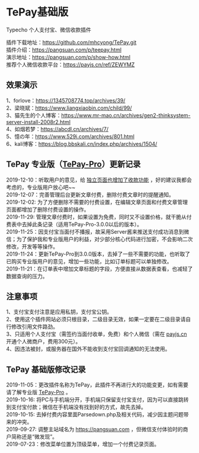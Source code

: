 # TePay基础版 #
Typecho 个人支付宝、微信收款插件

插件下载地址：https://github.com/mhcyong/TePay.git  
插件介绍：https://pangsuan.com/p/teepay.html  
演示地址：https://pangsuan.com/p/show-how.html  
推荐个人微信收款平台：https://payjs.cn/ref/ZEWYMZ  


## 效果演示 ##
1、forlove：https://1345708774.top/archives/39/  
2、梁晓斌：https://www.liangxiaobin.com/child/99/  
3、猫先生的个人博客：https://www.mr-mao.cn/archives/gen2-thinksystem-server-install-2008r2.html  
4、如烟若梦：https://abcdl.cn/archives/7/   
5、憶の年：https://www.529i.com/archives/801.html   
6、kali博客：https://blog.bbskali.cn/index.php/archives/1504/  


## TePay 专业版（[TePay-Pro](https://pangsuan.com/p/tepay-pro.html)）更新记录 ##
2019-12-10：听取用户的意见，给 [独立页面也增加了收款功能](https://pangsuan.com/p/tepay-for-page.html) ，好的建议我都会考虑的，专业版用户放心吧~~  
2019-12-07：完善管理后台更新文章付费，删除付费文章时的提醒通知。  
2019-12-02: 为了方便删除不需要的付费设置，在编辑文章页面和付费文章管理页面都增加了删除付费设置的操作。  
2019-11-29: 管理文章付费时，如果设置为免费，同时又不设置价格，就干脆从付费表中去掉此条记录（适用TePay-Pro-3.0.0以后的版本）。  
2019-11-25：因支付宝当面付不播报，故采用Server酱来推送支付成功消息到微信；为了保护我和专业版用户的利益，对少部分核心代码进行加密，不会影响二次修改，开发等等操作。  
2019-11-24：更新TePay-Pro到3.0.0版本，去掉了一些不需要的功能，也听取了已购买专业版用户的意见，增加一些功能，比如订单标题可以单独修改。  
2019-11-21：在订单表中增加文章标题的字段，方便直接从数据表查看，也减轻了数据查询的压力。  


## 注意事项 ##
1、支付宝支付注意是应用私钥，支付宝公钥。  
2、使用这个插件网站必须只根目录，二级目录无效，如果一定要在二级目录请自行修改引用文件路劲。  
3、只适用个人支付宝（需签约当面付收单，免费）和个人微信（需在 [payjs.cn](https://payjs.cn/ref/ZEWYMZ) 开通个人微商户，费用300元）。  
4、因违法被封，或服务器在国外不能收到支付宝回调通知的无法使用。



## TePay 基础版修改记录 ##
2019-11-05：更改插件名称为TePay，此插件不再进行大的功能变更，如有需要请了解专业版 [TePay-Pro](https://pangsuan.com/p/tepay-pro.html) 。     
2019-10-16: 将PC与手机端分开，手机端只保留支付宝支付，因为可以直接跳转到支付宝付款；微信在手机端没有找到好的方式，故先去掉。  
2019-10-15: 去掉付费内容里面Parsedown.php及相关代码，减少因主题问题带来的冲突。  
2019-09-27: 调整主站域名为 https://pangsuan.com ，但微信支付体验时的商户简称还是“微发现”。  
2019-07-23：修改菜单位置为顶级菜单，增加一个付费记录页面。